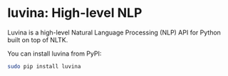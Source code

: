 # luvina: High-level NLP
Luvina is a high-level Natural Language Processing (NLP) API for Python built on top of NLTK.

You can install luvina from PyPI:
```sh
sudo pip install luvina
```
